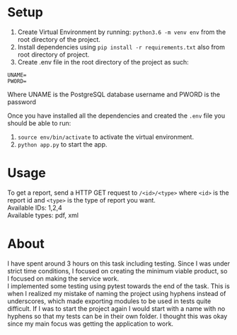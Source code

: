 # Setup
1. Create Virtual Environment by running: `python3.6 -m venv env` from the root directory of the project.        
2. Install dependencies using `pip install -r requirements.txt` also from root directory of project.   
3. Create .env file in the root directory of the project as such:
```
UNAME=
PWORD=
```   
Where UNAME is the PostgreSQL database username and PWORD is the password   

Once you have installed all the dependencies and created the `.env` file you should be able to run:   
1. `source env/bin/activate` to activate the virtual environment.       
2. `python app.py` to start the app.       

# Usage
To get a report, send a HTTP GET request to `/<id>/<type>` where `<id>` is the report id and `<type>` is the type of report you want.      
Available IDs: 1,2,4    
Available types: pdf, xml    
# About
I have spent around 3 hours on this task including testing. Since I was under strict time conditions, I focused on creating the minimum viable product, so I focused on making the service work.    
I implemented some testing using pytest towards the end of the task. This is when I realized my mistake of naming the project using hyphens instead of underscores, which made exporting modules to be used in tests quite difficult. If I was to start the project again I would start with a name with no hyphens so that my tests can be in their own folder. I thought this was okay since my main focus was getting the application to work.
